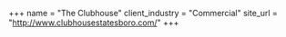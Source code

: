 +++
name = "The Clubhouse"
client_industry = "Commercial"
site_url = "http://www.clubhousestatesboro.com/"
+++